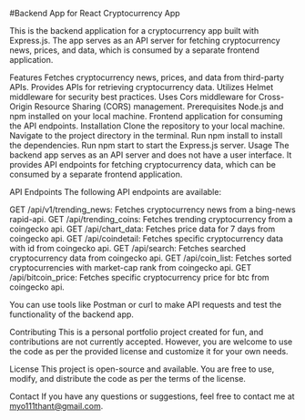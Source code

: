 #Backend App for React Cryptocurrency App

This is the backend application for a cryptocurrency app built with Express.js. The app serves as an API server for fetching cryptocurrency news, prices, and data, which is consumed by a separate frontend application.

Features
Fetches cryptocurrency news, prices, and data from third-party APIs.
Provides APIs for retrieving cryptocurrency data.
Utilizes Helmet middleware for security best practices.
Uses Cors middleware for Cross-Origin Resource Sharing (CORS) management.
Prerequisites
Node.js and npm installed on your local machine.
Frontend application for consuming the API endpoints.
Installation
Clone the repository to your local machine.
Navigate to the project directory in the terminal.
Run npm install to install the dependencies.
Run npm start to start the Express.js server.
Usage
The backend app serves as an API server and does not have a user interface. It provides API endpoints for fetching cryptocurrency data, which can be consumed by a separate frontend application.

API Endpoints
The following API endpoints are available:

GET /api/v1/trending_news: Fetches cryptocurrency news from a bing-news rapid-api.
GET /api/trending_coins: Fetches trending cryptocurrency from a coingecko api.
GET /api/chart_data: Fetches price data for 7 days from coingecko api.
GET /api/coindetail: Fetches specific cryptocurrency data with id from coingecko api.
GET /api/search: Fetches searched cryptocurrency data from coingecko api.
GET /api/coin_list: Fetches sorted cryptocurrencies with market-cap rank from coingecko api.
GET /api/bitcoin_price: Fetches specific cryptocurrency price for btc from coingecko api.


You can use tools like Postman or curl to make API requests and test the functionality of the backend app.

Contributing
This is a personal portfolio project created for fun, and contributions are not currently accepted. However, you are welcome to use the code as per the provided license and customize it for your own needs.

License
This project is open-source and available. You are free to use, modify, and distribute the code as per the terms of the license.

Contact
If you have any questions or suggestions, feel free to contact me at myo111thant@gmail.com.
